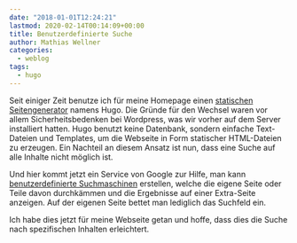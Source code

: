```yaml
---
date: "2018-01-01T12:24:21"
lastmod: 2020-02-14T00:14:09+00:00
title: Benutzerdefinierte Suche
author: Mathias Wellner
categories:
  - weblog
tags:
  - hugo
---
```

Seit einiger Zeit benutze ich für meine Homepage einen [statischen Seitengenerator](https://www.heise.de/ct/ausgabe/2016-12-Statische-Websites-mit-Hugo-erzeugen-3211704.html) namens Hugo. Die Gründe für den Wechsel waren vor allem Sicherheitsbedenken bei Wordpress, was wir vorher auf dem Server installiert hatten. Hugo benutzt keine Datenbank, sondern einfache Text-Dateien und Templates, um die Webseite in Form statischer HTML-Dateien zu erzeugen. Ein Nachteil an diesem Ansatz ist nun, dass eine Suche auf alle Inhalte nicht möglich ist. 

Und hier kommt jetzt ein Service von Google zur Hilfe, man kann [benutzerdefinierte Suchmaschinen](https://cse.google.com) erstellen, welche die eigene Seite oder Teile davon durchkämmen und die Ergebnisse auf einer Extra-Seite anzeigen. Auf der eigenen Seite bettet man lediglich das Suchfeld ein. 

Ich habe dies jetzt für meine Webseite getan und hoffe, dass dies die Suche nach spezifischen Inhalten erleichtert. 